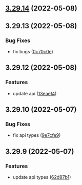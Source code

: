 ## [3.29.14](https://github.com/purocean/yank-note-extension/compare/api-3.29.13...api-3.29.14) (2022-05-08)



## 3.29.13 (2022-05-08)


### Bug Fixes

* fix bugs ([0c70c0e](https://github.com/purocean/yank-note-extension/commit/0c70c0e996c0b1572ff83ece6d458047e5151751))


## 3.29.12 (2022-05-08)

### Features

* update api ([13eaef4](https://github.com/purocean/yank-note-extension/commit/13eaef46ad9ef64dd818b0bf508938f166238c3d))


## 3.29.10 (2022-05-07)


### Bug Fixes

* fix api types ([9e7cfe9](https://github.com/purocean/yank-note-extension/commit/9e7cfe95f654ce2133d7ff9b9f2f1deccb1a0639))


## 3.29.9 (2022-05-07)


### Features

* update api types ([62d87b1](https://github.com/purocean/yank-note-extension/commit/62d87b15139151b4b8df66c048e5fc441d5cf4c7))
